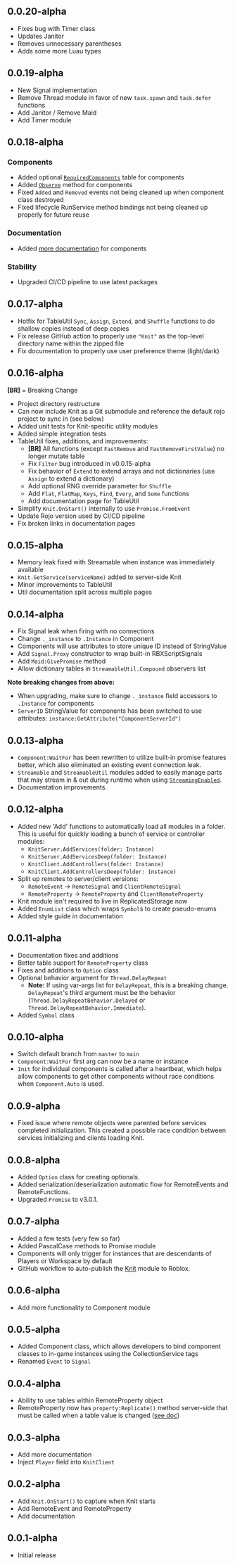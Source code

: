 ## 0.0.20-alpha

- Fixes bug with Timer class
- Updates Janitor
- Removes unnecessary parentheses
- Adds some more Luau types

## 0.0.19-alpha

- New Signal implementation
- Remove Thread module in favor of new `task.spawn` and `task.defer` functions
- Add Janitor / Remove Maid
- Add Timer module

## 0.0.18-alpha

### Components
- Added optional [`RequiredComponents`](https://sleitnick.github.io/Knit/util/component/#required-components) table for components
- Added [`Observe`](https://sleitnick.github.io/Knit/util/component/#observe) method for components
- Fixed `Added` and `Removed` events not being cleaned up when component class destroyed
- Fixed lifecycle RunService method bindings not being cleaned up properly for future reuse

### Documentation
- Added [more documentation](https://sleitnick.github.io/Knit/util/component) for components

### Stability
- Upgraded CI/CD pipeline to use latest packages

## 0.0.17-alpha

- Hotfix for TableUtil `Sync`, `Assign`, `Extend`, and `Shuffle` functions to do shallow copies instead of deep copies
- Fix release GitHub action to properly use `"Knit"` as the top-level directory name within the zipped file
- Fix documentation to properly use user preference theme (light/dark)

## 0.0.16-alpha

**[BR]** = Breaking Change
- Project directory restructure
- Can now include Knit as a Git submodule and reference the default rojo project to sync in (see below)
- Added unit tests for Knit-specific utility modules
- Added simple integration tests
- TableUtil fixes, additions, and improvements:
   - **[BR]** All functions (except `FastRemove` and `FastRemoveFirstValue`) no longer mutate table
   - Fix `Filter` bug introduced in v0.0.15-alpha
   - Fix behavior of `Extend` to extend arrays and not dictionaries (use `Assign` to extend a dictionary)
   - Add optional RNG override parameter for `Shuffle`
   - Add `Flat`, `FlatMap`, `Keys`, `Find`, `Every`, and `Some` functions
   - Add documentation page for TableUtil
- Simplify `Knit.OnStart()` internally to use `Promise.FromEvent`
- Update Rojo version used by CI/CD pipeline
- Fix broken links in documentation pages

## 0.0.15-alpha

- Memory leak fixed with Streamable when instance was immediately available
- `Knit.GetService(serviceName)` added to server-side Knit
- Minor improvements to TableUtil
- Util documentation split across multiple pages

## 0.0.14-alpha

- Fix Signal leak when firing with no connections
- Change `._instance` to `.Instance` in Component
- Components will use attributes to store unique ID instead of StringValue
- Add `Signal.Proxy` constructor to wrap built-in RBXScriptSignals
- Add `Maid:GivePromise` method
- Allow dictionary tables in `StreamableUtil.Compound` observers list

**Note breaking changes from above:**
- When upgrading, make sure to change `._instance` field accessors to `.Instance` for components
- `ServerID` StringValue for components has been switched to use attributes: `instance:GetAttribute("ComponentServerId")`

## 0.0.13-alpha

- `Component:WaitFor` has been rewritten to utilize built-in promise features better, which also eliminated an existing event connection leak.
- `Streamable` and `StreamableUtil` modules added to easily manage parts that may stream in & out during runtime when using [`StreamingEnabled`](https://developer.roblox.com/en-us/api-reference/property/Workspace/StreamingEnabled).
- Documentation improvements.

## 0.0.12-alpha

- Added new 'Add' functions to automatically load all modules in a folder. This is useful for quickly loading a bunch of service or controller modules:
   - `KnitServer.AddServices(folder: Instance)`
   - `KnitServer.AddServicesDeep(folder: Instance)`
   - `KnitClient.AddControllers(folder: Instance)`
   - `KnitClient.AddControllersDeep(folder: Instance)`
- Split up remotes to server/client versions:
   - `RemoteEvent` -> `RemoteSignal` and `ClientRemoteSignal`
   - `RemoteProperty` -> `RemoteProperty` and `ClientRemoteProperty`
- Knit module isn't required to live in ReplicatedStorage now
- Added `EnumList` class which wraps `Symbol`s to create pseudo-enums
- Added style guide in documentation

## 0.0.11-alpha

- Documentation fixes and additions
- Better table support for `RemoteProperty` class
- Fixes and additions to `Option` class
- Optional behavior argument for `Thread.DelayRepeat`
   - **Note:** If using var-args list for `DelayRepeat`, this is a breaking change. `DelayRepeat`'s third argument must be the behavior (`Thread.DelayRepeatBehavior.Delayed` or `Thread.DelayRepeatBehavior.Immediate`).
- Added `Symbol` class

## 0.0.10-alpha

- Switch default branch from `master` to `main`
- `Component:WaitFor` first arg can now be a name or instance
- `Init` for individual components is called after a heartbeat, which helps allow components to get other components without race conditions when `Component.Auto` is used.

## 0.0.9-alpha

- Fixed issue where remote objects were parented before services completed initialization. This created a possible race condition between services initializing and clients loading Knit.

## 0.0.8-alpha

- Added `Option` class for creating optionals.
- Added serialization/deserialization automatic flow for RemoteEvents and RemoteFunctions.
- Upgraded `Promise` to v3.0.1.

## 0.0.7-alpha

- Added a few tests (very few so far)
- Added PascalCase methods to Promise module
- Components will only trigger for instances that are descendants of Players or Workspace by default
- GitHub workflow to auto-publish the [Knit](https://www.roblox.com/library/5530714855/Knit) module to Roblox.

## 0.0.6-alpha

- Add more functionality to Component module

## 0.0.5-alpha

- Added Component class, which allows developers to bind component classes to in-game instances using the CollectionService tags
- Renamed `Event` to `Signal`

## 0.0.4-alpha

- Ability to use tables within RemoteProperty object
- RemoteProperty now has `property:Replicate()` method server-side that must be called when a table value is changed ([see doc](https://sleitnick.github.io/Knit/util/#remoteproperty))

## 0.0.3-alpha

- Add more documentation
- Inject `Player` field into `KnitClient`

## 0.0.2-alpha

- Add `Knit.OnStart()` to capture when Knit starts
- Add RemoteEvent and RemoteProperty
- Add documentation

## 0.0.1-alpha

- Initial release